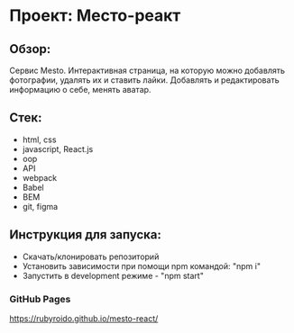 # Проект: Место-реакт

## Обзор:
Сервис Mesto.
Интерактивная страница, на которую можно добавлять фотографии, удалять их и ставить лайки.
Добавлять и редактировать информацию о себе, менять аватар.

## Стек:
- html, css
- javascript, React.js
- oop
- API
- webpack
- Babel
- BEM
- git, figma

## Инструкция для запуска:
- Скачать/клонировать репозиторий
- Установить зависимости при помощи npm командой: "npm i"
- Запустить в development режиме - "npm start"

### GitHub Pages
https://rubyroido.github.io/mesto-react/

